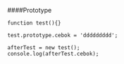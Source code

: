 
####Prototype
```
function test(){}

test.prototype.cebok = 'ddddddddd';

afterTest = new test();
console.log(afterTest.cebok);
```